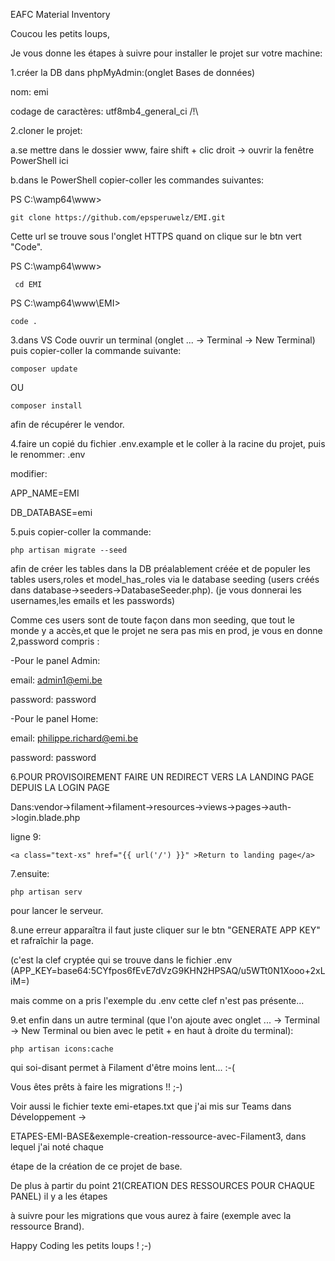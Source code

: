 EAFC Material Inventory

Coucou les petits loups,

Je vous donne les étapes à suivre pour installer le projet sur votre machine:

1.créer la DB dans phpMyAdmin:(onglet Bases de données)

nom: emi

codage de caractères: utf8mb4_general_ci /!\

2.cloner le projet:

a.se mettre dans le dossier www, faire shift + clic droit -> ouvrir la fenêtre PowerShell ici

b.dans le PowerShell copier-coller les commandes suivantes:

PS C:\wamp64\www> 
```
git clone https://github.com/epsperuwelz/EMI.git
```
Cette url se trouve sous l'onglet HTTPS quand on clique sur le btn vert "Code".

PS C:\wamp64\www>
```
 cd EMI
 ```
PS C:\wamp64\www\EMI>
```
code .
```
3.dans VS Code ouvrir un terminal (onglet ... -> Terminal -> New Terminal) puis copier-coller la commande suivante:
```
composer update
```
OU
```
composer install
```
afin de récupérer le vendor.

4.faire un copié du fichier .env.example et le coller à la racine du projet, puis le renommer: .env

modifier:

APP_NAME=EMI

DB_DATABASE=emi

5.puis copier-coller la commande:
```
php artisan migrate --seed
```
afin de créer les tables dans la DB préalablement créée et de populer les tables users,roles et model_has_roles via le database seeding (users créés dans database->seeders->DatabaseSeeder.php). (je vous donnerai les usernames,les emails et les passwords)

Comme ces users sont de toute façon dans mon seeding, que tout le monde y a accès,et que le projet ne sera pas mis en prod, je vous en donne 2,password compris :

-Pour le panel Admin:

email: admin1@emi.be

password: password

-Pour le panel Home:

email: philippe.richard@emi.be

password: password

6.POUR PROVISOIREMENT FAIRE UN REDIRECT VERS LA LANDING PAGE DEPUIS LA LOGIN PAGE

Dans:vendor->filament->filament->resources->views->pages->auth->login.blade.php

ligne 9:
```
<a class="text-xs" href="{{ url('/') }}" >Return to landing page</a>
```   
7.ensuite:
```
php artisan serv
```
pour lancer le serveur.

8.une erreur apparaîtra il faut juste cliquer sur le btn "GENERATE APP KEY" et rafraîchir la page.

(c'est la clef cryptée qui se trouve dans le fichier .env (APP_KEY=base64:5CYfpos6fEvE7dVzG9KHN2HPSAQ/u5WTt0N1Xooo+2xLiM=) 

mais comme on a pris l'exemple du .env cette clef n'est pas présente...

9.et enfin dans un autre terminal 
(que l'on ajoute avec onglet ... -> Terminal -> New Terminal ou bien avec le petit + en haut à droite du terminal):
```
php artisan icons:cache
```
qui soi-disant permet à Filament d'être moins lent... :-(

Vous êtes prêts à faire les migrations !! ;-)

Voir aussi le fichier texte emi-etapes.txt que j'ai mis sur Teams dans Développement ->

ETAPES-EMI-BASE&exemple-creation-ressource-avec-Filament3, dans lequel j'ai noté chaque 

étape de la création de ce projet de base.

De plus à partir du point 21(CREATION DES RESSOURCES POUR CHAQUE PANEL) il y a les étapes

à suivre pour les migrations que vous aurez à faire (exemple avec la ressource Brand).

Happy Coding les petits loups ! ;-)



